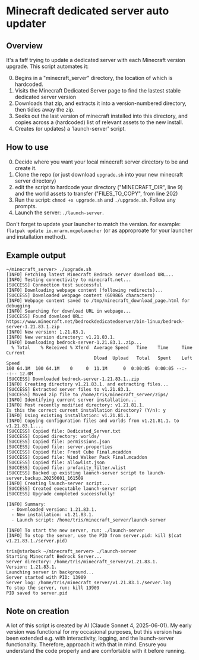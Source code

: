 # Minecraft dedicated server auto updater

## Overview

It's a faff trying to update a dedicated server with each Minecraft version upgrade. This script automates it: 

 0. Begins in a "minecraft_server" directory, the location of which is hardcoded. 
 1. Visits the Minecraft Dedicated Server page to find the lastest stable dedicated server version
 2. Downloads that zip, and extracts it into a version-numbered directory, then tidies away the zip.
 3. Seeks out the last version of minecraft installed into this directory, and copies across a (hardcoded) list of relevant assets to the new install.
 4. Creates (or updates) a 'launch-server' script.

## How to use

 0. Decide where you want your local minecraft server directory to be and create it.
 1. Clone the repo (or just download `upgrade.sh` into your new minecraft server directory)
 2. edit the script to hardcode your directory ("MINECRAFT_DIR", line 9) and the world assets to transfer ("FILES_TO_COPY", from line 202)
 3. Run the script: `chmod +x upgrade.sh` and `./upgrade.sh`. Follow any prompts. 
 4. Launch the server: `./launch-server`.

Don't forget to update your launcher to match the version. for example: `flatpak update io.mrarm.mcpelauncher` (or as approproate for your launcher and installation method).

## Example output

```shell
~/minecraft_server> ./upgrade.sh
[INFO] Fetching latest Minecraft Bedrock server download URL...
[INFO] Testing connectivity to minecraft.net...
[SUCCESS] Connection test successful
[INFO] Downloading webpage content (following redirects)...
[SUCCESS] Downloaded webpage content (609865 characters)
[INFO] Webpage content saved to /tmp/minecraft_download_page.html for debugging
[INFO] Searching for download URL in webpage...
[SUCCESS] Found download URL: https://www.minecraft.net/bedrockdedicatedserver/bin-linux/bedrock-server-1.21.83.1.zip
[INFO] New version: 1.21.83.1.
[INFO] New version directory: v1.21.83.1.
[INFO] Downloading bedrock-server-1.21.83.1..zip...
  % Total    % Received % Xferd  Average Speed   Time    Time     Time  Current
                                 Dload  Upload   Total   Spent    Left  Speed
100 64.1M  100 64.1M    0     0  11.1M      0  0:00:05  0:00:05 --:--:-- 12.0M
[SUCCESS] Downloaded bedrock-server-1.21.83.1..zip
[INFO] Creating directory v1.21.83.1. and extracting files...
[SUCCESS] Extracted server files to v1.21.83.1.
[SUCCESS] Moved zip file to /home/tris/minecraft_server/zips/
[INFO] Identifying current server installation...
[INFO] Most recently modified directory: v1.21.81.1.
Is this the correct current installation directory? (Y/n): y
[INFO] Using existing installation: v1.21.81.1.
[INFO] Copying configuration files and worlds from v1.21.81.1. to v1.21.83.1....
[SUCCESS] Copied file: Dedicated_Server.txt
[SUCCESS] Copied directory: worlds/
[SUCCESS] Copied file: permissions.json
[SUCCESS] Copied file: server.properties
[SUCCESS] Copied file: Frost Cube Final.mcaddon
[SUCCESS] Copied file: Wind Walker Pack Final.mcaddon
[SUCCESS] Copied file: allowlist.json
[SUCCESS] Copied file: profanity_filter.wlist
[SUCCESS] Backed up existing launch-server script to launch-server.backup.20250601_161509
[INFO] Creating launch-server script...
[SUCCESS] Created executable launch-server script
[SUCCESS] Upgrade completed successfully!

[INFO] Summary:
  - Downloaded version: 1.21.83.1.
  - New installation: v1.21.83.1.
  - Launch script: /home/tris/minecraft_server/launch-server

[INFO] To start the new server, run: ./launch-server
[INFO] To stop the server, use the PID from server.pid: kill $(cat v1.21.83.1./server.pid)

tris@starbuck ~/minecraft_server> ./launch-server
Starting Minecraft Bedrock Server...
Server directory: /home/tris/minecraft_server/v1.21.83.1.
Version: 1.21.83.1.
Launching server in background...
Server started with PID: 13909
Server log: /home/tris/minecraft_server/v1.21.83.1./server.log
To stop the server, run: kill 13909
PID saved to server.pid

```

## Note on creation

A lot of this script is created by AI (Claude Sonnet 4, 2025-06-01). My early version was functional for my occasional purposes, but this version has been extended e.g. with interactivity, logging, and the launch-server functionality. Therefore, approach it with that in mind. Ensure you understand the code properly and are comfortable with it before running. 
